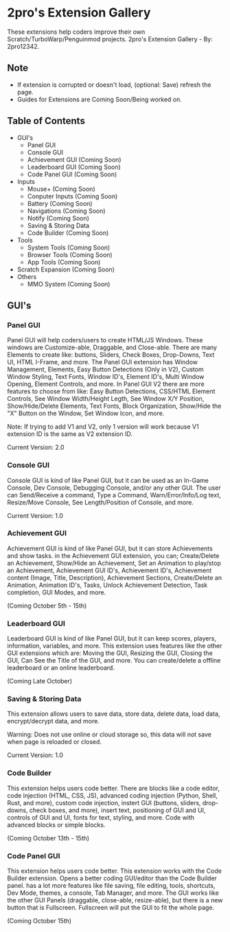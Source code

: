 # 2pro's Extension Gallery
These extensions help coders improve their own Scratch/TurboWarp/Penguinmod projects. 
2pro's Extension Gallery - By: 2pro12342. 

## Note 
- If extension is corrupted or doesn't load, (optional: Save) refresh the page.
- Guides for Extensions are Coming Soon/Being worked on. 

## Table of Contents 

- GUI's
  - Panel GUI
  - Console GUI
  - Achievement GUI (Coming Soon)
  - Leaderboard GUI (Coming Soon)
  - Code Panel GUI (Coming Soon)
- Inputs
  - Mouse+ (Coming Soon)
  - Conputer Inputs (Coming Soon)
  - Battery (Coming Soon)
  - Navigations (Coming Soon)
  - Notify (Coming Soon)
  - Saving & Storing Data
  - Code Builder (Coming Soon)
- Tools
  - System Tools (Coming Soon)
  - Browser Tools (Coming Soon)
  - App Tools (Coming Soon)
- Scratch Expansion (Coming Soon)
- Others
  - MMO System (Coming Soon)

## GUI's

### Panel GUI
Panel GUI will help coders/users to create HTML/JS Windows. These windows are Customize-able, Draggable, and Close-able. There are many Elements to create like: buttons, Sliders, Check Boxes, Drop-Downs, Text UI, HTML I-Frame, and more. The Panel GUI extension has Window Management, Elements, Easy Button Detections (Only in V2), Custom Window Styling, Text Fonts, Window ID's, Element ID's, Multi Window Opening, Element Controls, and more. In Panel GUI V2 there are more features to choose from like: Easy Button Detections, CSS/HTML Element Controls, See Window Width/Height Legth, See Window X/Y Position, Show/Hide/Delete Elements, Text Fonts, Block Organization, Show/Hide the "X" Button on the Window, Set Window Icon, and more. 

Note: If trying to add V1 and V2, only 1 version will work because V1 extension ID is the same as V2 extension ID. 

Current Version: 2.0

### Console GUI 
Console GUI is kind of like Panel GUI, but it can be used as an In-Game Console, Dev Console, Debugging Console, and/or any other GUI. The user can Send/Receive a command, Type a Command, Warn/Error/Info/Log text, Resize/Move Console, See Length/Position of Console, and more. 

Current Version: 1.0 

### Achievement GUI 
Achievement GUI is kind of like Panel GUI, but it can store Achievements and show tasks. in the Achievement GUI extension, you can; Create/Delete an Achievement, Show/Hide an Achievement, Set an Animation to play/stop an Achievement, Achievement GUI ID's, Achievement ID's, Achievement content (Image, Title, Description), Achievement Sections, Create/Delete an Animation, Animation ID's, Tasks, Unlock Achievement Detection, Task completion, GUI Modes, and more. 

(Coming October 5th - 15th) 

### Leaderboard GUI 
Leaderboard GUI is kind of like Panel GUI, but it can keep scores, players, information, variables, and more. This extension uses features like the other GUI extensions which are: Moving the GUI, Resizing the GUI, Closing the GUI, Can See the Title of the GUI, and more. You can create/delete a offline leaderboard or an online leaderboard.  

(Coming Late October)

### Saving & Storing Data
This extension allows users to save data, store data, delete data, load data, encrypt/decrypt data, and more. 

Warning: Does not use online or cloud storage so, this data will not save when page is reloaded or closed.

Current Version: 1.0 

### Code Builder 
This extension helps users code better. There are blocks like a code editor, code injection (HTML, CSS, JS), advanced coding injection (Python, Shell, Rust, and more), custom code injection, instert GUI (buttons, sliders, drop-downs, check boxes, and more), insert text, positioning of GUI and UI, controls of GUI and UI, fonts for text, styling, and more. Code with advanced blocks or simple blocks. 

(Coming October 13th - 15th)

### Code Panel GUI 
This extension helps users code better. This extension works with the Code Builder extension. Opens a better coding GUI/editor than the Code Builder panel. has a lot more features like file saving, file editing, tools, shortcuts, Dev Mode, themes, a console, Tab Manager, and more. The GUI works like the other GUI Panels (draggable, close-able, resize-able), but there is a new button that is Fullscreen. Fullscreen will put the GUI to fit the whole page. 

(Coming October 15th)


